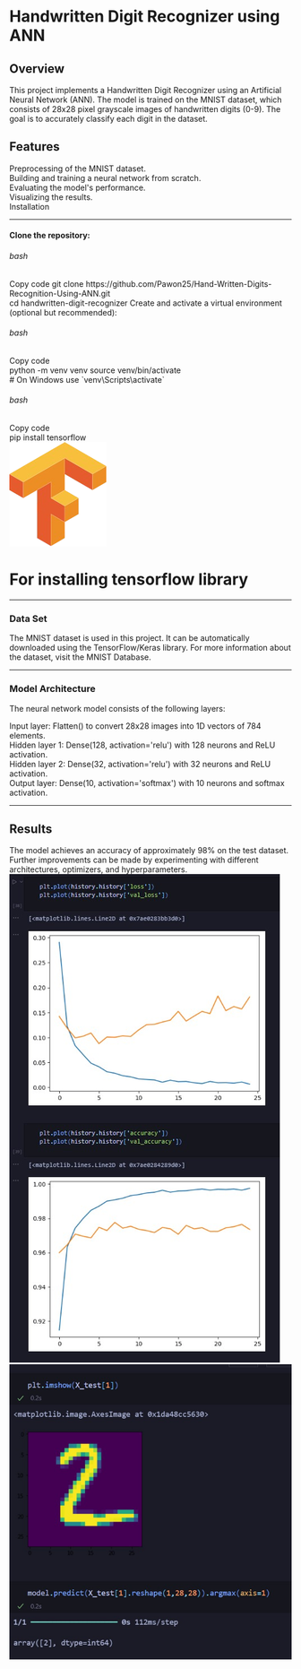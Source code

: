 

<h1>Handwritten Digit Recognizer using ANN</h1>

<h2>Overview</h2>

This project implements a Handwritten Digit Recognizer using an Artificial Neural Network (ANN). The model is trained on the MNIST dataset, which consists of 28x28 pixel grayscale images of handwritten digits (0-9). The goal is to accurately classify each digit in the dataset.

<h2>Features</h2>
Preprocessing of the MNIST dataset.<br>
Building and training a neural network from scratch.<br>
Evaluating the model's performance.<br>
Visualizing the results.<br>
Installation<br><hr>
<h4>Clone the repository:</h4>

<h6>bash</h6> 
Copy code
git clone https://github.com/Pawon25/Hand-Written-Digits-Recognition-Using-ANN.git <br>
cd handwritten-digit-recognizer
Create and activate a virtual environment (optional but recommended):

<h6>bash</h6>
Copy code<br>
python -m venv venv
source venv/bin/activate <br> # On Windows use `venv\Scripts\activate`

<h6>bash</h6>
Copy code<br>
pip install tensorflow <br>
<img src="Tensorflow_logo.png" alt="Tensorflow_logo">

# For installing tensorflow library

<hr>
<h3>Data Set</h3>
The MNIST dataset is used in this project. It can be automatically downloaded using the TensorFlow/Keras library. For more information about the dataset, visit the MNIST Database.
<hr>
<h3>Model Architecture</h3>
The neural network model consists of the following layers:

Input layer: Flatten() to convert 28x28 images into 1D vectors of 784 elements.<br>
Hidden layer 1: Dense(128, activation='relu') with 128 neurons and ReLU activation.<br>
Hidden layer 2: Dense(32, activation='relu') with 32 neurons and ReLU activation.<br>
Output layer: Dense(10, activation='softmax') with 10 neurons and softmax activation.
<hr>
<h2>Results</h2>

The model achieves an accuracy of approximately 98% on the test dataset. Further improvements can be made by experimenting with different architectures, optimizers, and hyperparameters.
<span>
<img src="graph plot.jpg" alt="Graph plot">
<img src="Output.jpg" alt="Output">
</span>
